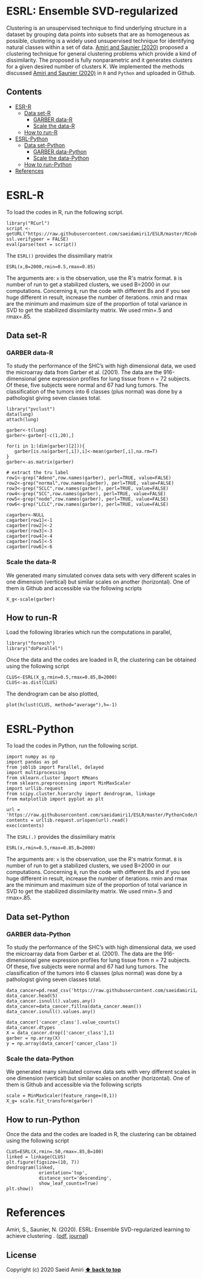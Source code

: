 # ESRL: Ensemble SVD-regularized 
Clustering is an unsupervised technique to find underlying structure in a dataset by grouping
data points into subsets that are as homogeneous as possible, clustering is a widely used unsupervised technique for identifying natural classes within a set of data. [Amiri and Saunier (2020)]() proposed a clustering technique for general clustering problems which provide a kind of dissimilarity. The proposed is fully nonparametric and it generates clusters for a given desired number of clusters K. 
We implemented the methods discussed [Amiri and Saunier (2020)]() in `R` and `Python` and uploaded in Github.

## Contents
- [ESR-R](#esrl-r)
  - [Data set-R](#dataset-r)
    - [GARBER data-R](#garber-data-r)
    - [Scale the data-R](#scale-the-data-r)
  - [How to run-R](#how-to-run-r)
- [ESRL-Python](#esrl-python)
  - [Data set-Python](#dataset-python)
    - [GARBER data-Python](#garber-data-python)
    - [Scale the data-Python](#scale-the-data-python)
  - [How to run-Python](#how-to-run-python)
- [References](#references)

# ESRL-R
To load the codes in R, run the following script.
```
library("RCurl")
script <- getURL("https://raw.githubusercontent.com/saeidamiri1/ESLR/master/RCode/ESRL.R", ssl.verifypeer = FALSE)
eval(parse(text = script))
 ```
The ```ESRL()``` provides the dissimiliary matrix
```
ESRL(x,B=2000,rmin=0.5,rmax=0.85)
```

The arguments are: ```x``` is the observation, use the R's matrix format. ```B``` is number of run to get a stabilized clusters, we used B=2000 in our computations. Concerning ```B```, run the code with different Bs and if you see huge different in result, increase the number of iterations. rmin and rmax are the minimum and maximum size of the proportion of total variance in SVD to get the stabilized dissimilarity matrix. We used rmin=.5 and rmax=.85.


## Data set-R
###  GARBER data-R
To study the performance of the SHC’s with high dimensional data, we used the microarray data from Garber et al. (2001). The data are the 916-dimensional gene expression profiles for lung tissue from n = 72 subjects. Of these, five subjects were normal and 67 had lung tumors. The classification of the tumors into 6 classes (plus normal) was done by a pathologist giving seven classes total.

```
library("pvclust")
data(lung)
attach(lung)

garber<-t(lung)
garber<-garber[-c(1,20),]

for(i in 1:(dim(garber)[2])){
   garber[is.na(garber[,i]),i]<-mean(garber[,i],na.rm=T)
}
garber<-as.matrix(garber)

# extract the tru label
row1<-grep("Adeno",row.names(garber), perl=TRUE, value=FALSE)
row2<-grep("normal",row.names(garber), perl=TRUE, value=FALSE)
row3<-grep("SCLC",row.names(garber), perl=TRUE, value=FALSE)
row4<-grep("SCC",row.names(garber), perl=TRUE, value=FALSE)
row5<-grep("node",row.names(garber), perl=TRUE, value=FALSE)
row6<-grep("LCLC",row.names(garber), perl=TRUE, value=FALSE)

cagarber<-NULL
cagarber[row1]<-1
cagarber[row2]<-2
cagarber[row3]<-3
cagarber[row4]<-4
cagarber[row5]<-5
cagarber[row6]<-6
```

### Scale the data-R
We generated many simulated convex data sets with  very different scales in one dimension (vertical) but similar scales on another (horizontal). One of them is Github and accessible via the following scripts   

```
X_g<-scale(garber)
```

## How to run-R
Load the following libraries which run the computations in parallel,

```
library("foreach")
library("doParallel")
```
Once the data and the codes are loaded in R, the clustering can be obtained using the following script

```
CLUS<-ESRL(X_g,rmin=0.5,rmax=0.85,B=2000)
CLUS<-as.dist(CLUS)
```

The dendrogram can be also plotted,
```
plot(hclust(CLUS, method="average"),h=-1)
```



# ESRL-Python
To load the codes in Python, run the following script.
```
import numpy as np
import pandas as pd
from joblib import Parallel, delayed
import multiprocessing
from sklearn.cluster import KMeans
from sklearn.preprocessing import MinMaxScaler
import urllib.request
from scipy.cluster.hierarchy import dendrogram, linkage
from matplotlib import pyplot as plt

url = 'https://raw.githubusercontent.com/saeidamiri1/ESLR/master/PythonCode/ESRL.py'
contents = urllib.request.urlopen(url).read()
exec(contents)
 ```
The ```ESRL(.)``` provides the dissimiliary matrix
```
ESRL(x,rmin=0.5,rmax=0.85,B=2000)
```

The arguments are: ```x``` is the observation, use the R's matrix format. ```B``` is number of run to get a stabilized clusters, we used B=2000 in our computations. Concerning ```B```, run the code with different Bs and if you see huge different in result, increase the number of iterations. rmin and rmax are the minimum and maximum size of the proportion of total variance in SVD to get the stabilized dissimilarity matrix. We used rmin=.5 and rmax=.85.

## Data set-Python
###  GARBER data-Python
To study the performance of the SHC’s with high dimensional data, we used the microarray data from Garber et al. (2001). The data are the 916-dimensional gene expression profiles for lung tissue from n = 72 subjects. Of these, five subjects were normal and 67 had lung tumors. The classification of the tumors into 6 classes (plus normal) was done by a pathologist giving seven classes total.

```
data_cancer=pd.read_csv('https://raw.githubusercontent.com/saeidamiri1/saeidamiri1.github.io/master/public/general_data/class_lung_cancer/lung_cancer.csv',sep=';')
data_cancer.head(5)
data_cancer.isnull().values.any()
data_cancer=data_cancer.fillna(data_cancer.mean())
data_cancer.isnull().values.any()

data_cancer['cancer_class'].value_counts()
data_cancer.dtypes
X = data_cancer.drop(['cancer_class'],1)
garber = np.array(X)
y = np.array(data_cancer['cancer_class'])
```

### Scale the data-Python
We generated many simulated convex data sets with  very different scales in one dimension (vertical) but similar scales on another (horizontal). One of them is Github and accessible via the following scripts   

```
scale = MinMaxScaler(feature_range=(0,1))
X_g= scale.fit_transform(garber)
```

## How to run-Python
Once the data and the codes are loaded in R, the clustering can be obtained using the following script

```
CLUS=ESRL(X,rmin=.50,rmax=.85,B=100)
linked = linkage(CLUS)
plt.figure(figsize=(10, 7))
dendrogram(linked,
            orientation='top',
            distance_sort='descending',
            show_leaf_counts=True)
plt.show()
```


# References
Amiri, S., Saunier, N. (2020). ESRL: Ensemble SVD-regularized learning to achieve clustering . ([pdf](), [journal]())

## License
Copyright (c) 2020 Saeid Amiri
**[⬆ back to top](#contents)**